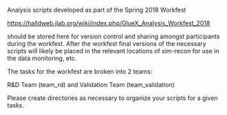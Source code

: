 Analysis scripts developed as part of the Spring 2018 Workfest 

https://halldweb.jlab.org/wiki/index.php/GlueX_Analysis_Workfest_2018 

should be stored here for version control and sharing amongst participants during the workfest.  After the workfest final versions of the necessary scripts will likely be placed in the relevant locations of sim-recon for use in the data monitoring, etc.

The tasks for the workfest are broken into 2 teams:

R&D Team (team_rd) and Validation Team (team_validation)

Please create directories as necessary to organize your scripts for a given tasks.
